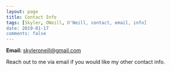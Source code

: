 ```yaml
---
layout: page
title: Contact Info
tags: [Skyler, ONeill, O'Neill, contact, email, info]
date: 2019-01-17
comments: false
---
```

    
<b>Email:</b> skyleroneill@gmail.com
	
Reach out to me via email if you would like my other contact info.